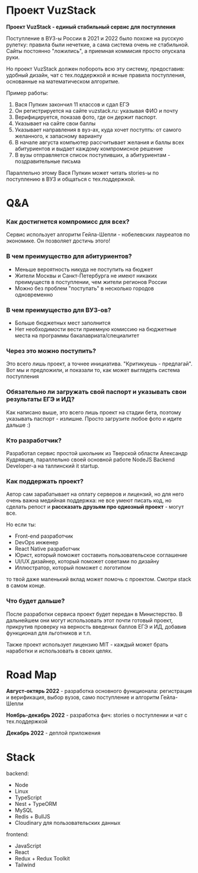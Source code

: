 # Проект VuzStack

**Проект VuzStack - единый стабильный сервис для поступления**

Поступление в ВУЗ-ы России в 2021 и 2022 было похоже на русскую рулетку: правила были нечеткие, а сама система очень не стабильной. Сайты постоянно "ложились", а приемная коммисия просто опускала руки.

Но проект VuzStack должен побороть всю эту систему, предоставив: удобный дизайн, чат с тех.поддержкой и ясные правила поступления, основанные на математическом алгоритме.

Пример работы:

1. Вася Пупкин закончил 11 классов и сдал ЕГЭ
2. Он регистрируется на сайте vuzstack.ru: указывая ФИО и почту
3. Верифицируется, показав фото, где он держит паспорт.
4. Указывает на сайте свои баллы
5. Указывает направления в вуз-ах, куда хочет поступть: от самого желанного, к запасному варианту
6. В начале августа компьютер рассчитывает желания и баллы всех абитуриентов и выдает каждому компромисное решение
7. В вузы отправляется список поступивших, а абитуриентам - поздравительные письма

Параллельно этому Вася Пупкин может читать stories-ы по поступлению в ВУЗ и общаться с тех.поддержкой.

# Q&A

### Как достигнется компромисс для всех?

Сервис использует алгоритм Гейла-Шепли - нобелевских лауреатов по экономике. Он позволяет достичь этого!

### В чем преимущество для абитуриентов?

- Меньше вероятность никуда не поступить на бюджет
- Жители Москвы и Санкт-Петербурга не имеют никаких преимуществ в поступлении, чем жители регионов России
- Можно без проблем "поступать" в несколько городов одновременно

### В чем преимущество для ВУЗ-ов?

- Больше бюджетных мест заполнится
- Нет необходимости вести приемную комиссию на бюджетные места на программы бакалавриата/специалитет

### Через это можно поступить?

Это всего лишь проект, а точнее инициатива. "Критикуешь - предлагай". Вот мы и предложили, и показали то, как может выглядеть система поступления

### Обязательно ли загружать свой паспорт и указывать свои результаты ЕГЭ и ИД?

Как написано выше, это всего лишь проект на стадии бета, поэтому указывать паспорт - излишне. Просто загрузите любое фото и идите дальше :)

### Кто разработчик?

Разработал сервис простой школьник из Тверской области Александр Кудрявцев, параллельно своей основной работе NodeJS Backend Developer-а на таллинский it startup.

### Как поддержать проект?

Автор сам зарабатывает на оплату серверов и лицензий, но для него очень важна медийная поддержка: не все умеют писать код, но сделать репост и **рассказать друзьям про одиозный проект** - могут все.

Но если ты:

- Front-end разработчик
- DevOps инженер
- React Native разработчик
- Юрист, который поможет составить пользовательское соглашение
- UI/UX дизайнер, который поможет советами по дизайну
- Иллюстратор, который поможет с логотипом

то твой даже маленький вклад может помочь с проектом. Смотри stack в самом конце.

### Что будет дальше?

После разработки сервиса проект будет передан в Министерство. В дальнейшем они могут использовать этот почти готовый проект, прикрутив проверку на верность введеных баллов ЕГЭ и ИД, добавив функционал для льготников и т.п.

Также проект использует лицензию MIT - каждый может брать наработки и использовать в своих целях.

# Road Map

**Август-октярь 2022** - разработка основного функционала: регистрация и верификация, выбор вузов, само поступление и алгоритм Гейла-Шепли

**Ноябрь-декабрь 2022** - разработка фич: stories о поступлении и чат с тех.поддержкой

**Декабрь 2022** - деплой приложения

# Stack

backend:

- Node
- Linux
- TypeScript
- Nest + TypeORM
- MySQL
- Redis + BullJS
- Cloudinary для пользовательских данных

frontend:

- JavaScript
- React
- Redux + Redux Toolkit
- Tailwind
